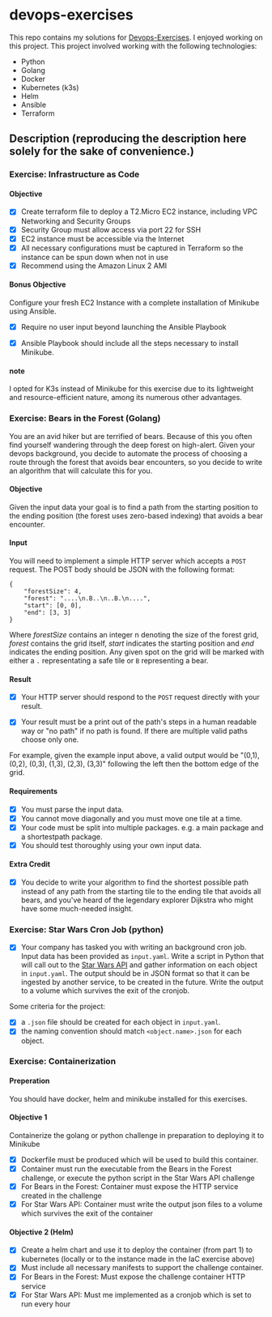 # devops-exercises

This repo contains my solutions for [Devops-Exercises](https://github.com/DivvyPayHQ/devops-exercise).
I enjoyed working on this project. This project involved working with the following technologies:
* Python
* Golang
* Docker
* Kubernetes (k3s)
* Helm
* Ansible
* Terraform

## Description (reproducing the description here solely for the sake of convenience.)
### Exercise: Infrastructure as Code
#### Objective
- [x] Create terraform file to deploy a T2.Micro EC2 instance, including VPC Networking and Security Groups
- [x] Security Group must allow access via port 22 for SSH
- [x] EC2 instance must be accessible via the Internet
- [x] All necessary configurations must be captured in Terraform so the instance can be spun down when not in use
- [x] Recommend using the Amazon Linux 2 AMI

#### Bonus Objective
Configure your fresh EC2 Instance with a complete installation of Minikube using Ansible.
- [x] Require no user input beyond launching the Ansible Playbook
- [x] Ansible Playbook should include all the steps necessary to install Minikube.


#### note
I opted for K3s instead of Minikube for this exercise due to its lightweight and resource-efficient nature, among its numerous other advantages.

### Exercise: Bears in the Forest (Golang)

You are an avid hiker but are terrified of bears. Because of this you often find yourself wandering through the deep forest on high-alert. Given your devops background, you decide to automate the process of choosing a route through the forest that avoids bear encounters, so you decide to write an algorithm that will calculate this for you.

#### Objective

Given the input data your goal is to find a path from the starting position to the ending position (the forest uses zero-based indexing) that avoids a bear encounter.

#### Input
You will need to implement a simple HTTP server which accepts a `POST` request. The POST body should be JSON with the following format:

```
{
	"forestSize": 4,
	"forest": "....\n.B..\n..B.\n....",
	"start": [0, 0],
	"end": [3, 3]
}
```

Where _forestSize_ contains an integer n denoting the size of the forest grid, _forest_ contains the grid itself, _start_ indicates the starting position and _end_ indicates the ending position. Any given spot on the grid will be marked with either a `.` representating a safe tile or `B` representing a bear.

#### Result

- [x] Your HTTP server should respond to the `POST` request directly with your result.

- [x] Your result must be a print out of the path's steps in a human readable way or "no path" if no path is found. If there are multiple valid paths choose only one.

For example, given the example input above, a valid output would be "(0,1), (0,2), (0,3), (1,3), (2,3), (3,3)" following the left then the bottom edge of the grid.

#### Requirements

- [x] You must parse the input data.
- [x] You cannot move diagonally and you must move one tile at a time.
- [x] Your code must be split into multiple packages. e.g. a main package and a shortestpath package.
- [x] You should test thoroughly using your own input data.

#### Extra Credit

- [x] You decide to write your algorithm to find the shortest possible path instead of any path from the starting tile to the ending tile that avoids all bears, and you've heard of the legendary explorer Dijkstra who might have some much-needed insight.


### Exercise: Star Wars Cron Job (python)

- [x] Your company has tasked you with writing an background cron job. Input data has been provided as `input.yaml`. Write a script in Python that will call out to the [Star Wars API](https://swapi.co/) and gather information on each object in `input.yaml`. The output should be in JSON format so that it can be ingested by another service, to be created in the future. Write the output to a volume which survives the exit of the cronjob.

Some criteria for the project:
- [x] a `.json` file should be created for each object in `input.yaml`.
- [x] the naming convention should match `<object.name>.json` for each object.

### Exercise: Containerization
#### Preperation
You should have docker, helm and minikube installed for this exercises.

#### Objective 1
Containerize the golang or python challenge in preparation to deploying it to Minikube
- [x] Dockerfile must be produced which will be used to build this container.
- [x] Container must run the executable from the Bears in the Forest challenge, or execute the python script in the Star Wars API challenge
- [x] For Bears in the Forest: Container must expose the HTTP service created in the challenge
- [x] For Star Wars API: Container must write the output json files to a volume which survives the exit of the container

#### Objective 2 (Helm)
- [x] Create a helm chart and use it to deploy the container (from part 1) to kubernetes (locally or to the instance made in the IaC exercise above)
- [x] Must include all necessary manifests to support the challenge container.
- [x] For Bears in the Forest: Must expose the challenge container HTTP service
- [x] For Star Wars API: Must me implemented as a cronjob which is set to run every hour
